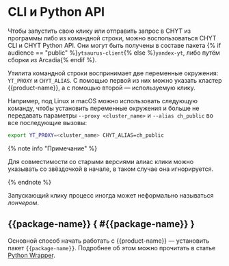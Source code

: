 # CLI и Python API

Чтобы запустить свою клику или отправить запрос в CHYT из программы либо из командной строки, можно воспользоваться CHYT CLI и CHYT Python API. Они могут быть получены в составе пакета {% if audience == "public" %}`ytsaurus-client`{% else %}`yandex-yt`, либо путём сборки из Arcadia{% endif %}.

Утилита командной строки воспринимает две переменные окружения: `YT_PROXY` и `CHYT_ALIAS`. С помощью первой из них можно указать кластер {{product-name}}, а с помощью второй &mdash; используемую клику.

Например, под Linux и macOS можно использовать следующую команду, чтобы установить переменные окружения и больше не передавать параметры `--proxy <cluster_name>` и `--alias ch_public` во все последующие вызовы:

```bash
export YT_PROXY=<cluster_name> CHYT_ALIAS=ch_public
```
{% note info "Примечание" %}

Для совместимости со старыми версиями алиас клики можно указывать со звёздочкой в начале, в таком случае она игнорируется.

{% endnote %}

Запускающий клику процесс иногда может неформально называться *лончером*.

## {{package-name}} { #{{package-name}} }

Основной способ начать работать с {{product-name}} — установить пакет `{{package-name}}`. Подробнее об этом можно прочитать в статье [Python Wrapper](../../../../api/python/start.md).
